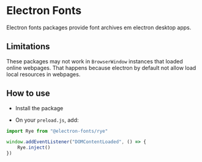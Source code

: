 # Electron Fonts

Electron fonts packages provide font archives em electron desktop apps.

## Limitations

These packages may not work in `BrowserWindow` instances that loaded online webpages. That happens because electron by default not allow load local resources in webpages.

## How to use

* Install the package

* On your `preload.js`, add:

```ts
import Rye from "@electron-fonts/rye"

window.addEventListener("DOMContentLoaded", () => {
    Rye.inject()
})
```